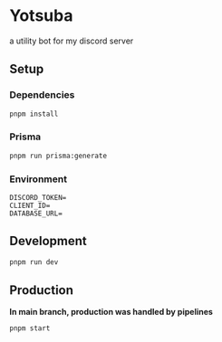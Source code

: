 # Yotsuba
a utility bot for my discord server

## Setup
### Dependencies
```bash
pnpm install
```

### Prisma
```bash
pnpm run prisma:generate
```

### Environment
```env
DISCORD_TOKEN=
CLIENT_ID=
DATABASE_URL=
```

## Development
```bash
pnpm run dev
```

## Production
**In main branch, production was handled by pipelines**
```bash
pnpm start
```